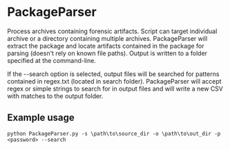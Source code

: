 # PackageParser
Process archives containing forensic artifacts. Script can target individual archive or a directory containing multiple archives. PackageParser will extract the package and locate artifacts contained in the package for parsing (doesn't rely on known file paths). Output is written to a folder specified at the command-line.

If the --search option is selected, output files will be searched for patterns contained in regex.txt (located in search folder). PackageParser will accept regex or simple strings to search for in output files and will write a new CSV with matches to the output folder. 

## Example usage
`python PackageParser.py -s \path\to\source_dir -o \path\to\out_dir -p <password> --search`
